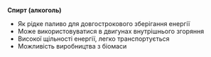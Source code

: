**Спирт (алкоголь)**

- Як рідке паливо для довгострокового зберігання енергії
- Може використовуватися в двигунах внутрішнього згоряння
- Високої щільності енергії, легко транспортується
- Можливість виробництва з біомаси
